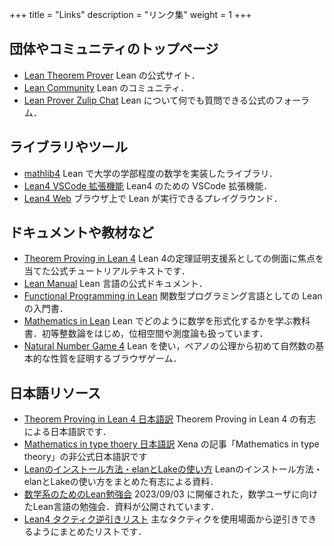 +++
title = "Links"
description = "リンク集"
weight = 1
+++

## 団体やコミュニティのトップページ

* [Lean Theorem Prover](https://leanprover.github.io/) Lean の公式サイト．
* [Lean Community](https://leanprover-community.github.io/) Lean のコミュニティ．
* [Lean Prover Zulip Chat](https://leanprover.zulipchat.com/) Lean について何でも質問できる公式のフォーラム．

## ライブラリやツール

* [mathlib4](https://github.com/leanprover-community/mathlib4) Lean で大学の学部程度の数学を実装したライブラリ．
* [Lean4 VSCode 拡張機能](https://github.com/leanprover/vscode-lean4) Lean4 のための VSCode 拡張機能．
* [Lean4 Web](https://lean.math.hhu.de/) ブラウザ上で Lean が実行できるプレイグラウンド．

## ドキュメントや教材など

* [Theorem Proving in Lean 4](https://leanprover.github.io/theorem_proving_in_lean4) Lean 4の定理証明支援系としての側面に焦点を当てた公式チュートリアルテキストです．
* [Lean Manual](https://leanprover.github.io/lean4/doc/) Lean 言語の公式ドキュメント．
* [Functional Programming in Lean](https://leanprover.github.io/functional_programming_in_lean/) 関数型プログラミング言語としての Lean の入門書．
* [Mathematics in Lean](https://leanprover-community.github.io/mathematics_in_lean/) Lean でどのように数学を形式化するかを学ぶ教科書．初等整数論をはじめ，位相空間や測度論も扱っています．
* [Natural Number Game 4](https://adam.math.hhu.de/#/g/hhu-adam/NNG4) Lean を使い，ペアノの公理から初めて自然数の基本的な性質を証明するブラウザゲーム．

## 日本語リソース

* [Theorem Proving in Lean 4 日本語訳](https://aconite-ac.github.io/theorem_proving_in_lean4_ja/) Theorem Proving in Lean 4 の有志による日本語訳です．
* [Mathematics in type thoery 日本語訳](https://lean-ja.github.io/math-in-type-theory-ja/) Xena の記事「Mathematics in type theory」の非公式日本語訳です
* [Leanのインストール方法・elanとLakeの使い方](https://aconite-ac.github.io/how_to_install_lean/) Leanのインストール方法・elanとLakeの使い方をまとめた有志による資料．
* [数学系のためのLean勉強会](https://haruhisa-enomoto.github.io/lean-math-workshop/) 2023/09/03 に開催された，数学ユーザに向けたLean言語の勉強会．資料が公開されています．
* [Lean4 タクティク逆引きリスト](https://lean-ja.github.io/tactic-cheetsheet/) 主なタクティクを使用場面から逆引きできるようにまとめたリストです．
